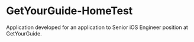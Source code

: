 # GetYourGuide-HomeTest
Application developed for an application to Senior iOS Engineer position at GetYourGuide.
